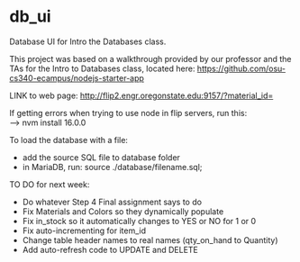 # db_ui

Database UI for Intro the Databases class. <br>

This project was based on a walkthrough provided by our professor and the TAs for the Intro to Databases class, located here: https://github.com/osu-cs340-ecampus/nodejs-starter-app <br>

LINK to web page: http://flip2.engr.oregonstate.edu:9157/?material_id= <br>
 
If getting errors when trying to use node in flip servers, run this: <br>
 --> nvm install 16.0.0 

To load the database with a file: <br>
 - add the source SQL file to database folder <br>
 - in MariaDB, run: source ./database/filename.sql;

TO DO for next week: <br>
- Do whatever Step 4 Final assignment says to do <br>
- Fix Materials and Colors so they dynamically populate <br>
- Fix in_stock so it automatically changes to YES or NO for 1 or 0 <br>
- Fix auto-incrementing for item_id <br>
- Change table header names to real names (qty_on_hand to Quantity) <br>
- Add auto-refresh code to UPDATE and DELETE <br>
